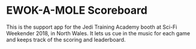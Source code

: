 # EWOK-A-MOLE Scoreboard
This is the support app for the Jedi Training Academy booth at Sci-Fi Weekender 2018, in North Wales. It lets us cue in the music for each game and keeps track of the scoring and leaderboard.
